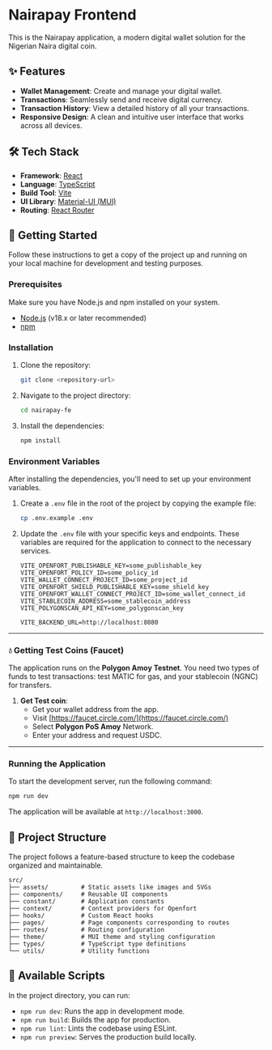 # Nairapay Frontend

This is the Nairapay application, a modern digital wallet solution for the Nigerian Naira digital coin.

## ✨ Features

*   **Wallet Management**: Create and manage your digital wallet.
*   **Transactions**: Seamlessly send and receive digital currency.
*   **Transaction History**: View a detailed history of all your transactions.
*   **Responsive Design**: A clean and intuitive user interface that works across all devices.

## 🛠 Tech Stack

*   **Framework**: [React](https://reactjs.org/)
*   **Language**: [TypeScript](https://www.typescriptlang.org/)
*   **Build Tool**: [Vite](https://vitejs.dev/)
*   **UI Library**: [Material-UI (MUI)](https://mui.com/)
*   **Routing**: [React Router](https://reactrouter.com/)

## 🚀 Getting Started

Follow these instructions to get a copy of the project up and running on your local machine for development and testing purposes.

### Prerequisites

Make sure you have Node.js and npm installed on your system.

*   [Node.js](https://nodejs.org/) (v18.x or later recommended)
*   [npm](https://www.npmjs.com/)

### Installation

1.  Clone the repository:
    ```bash
    git clone <repository-url>
    ```
2.  Navigate to the project directory:
    ```bash
    cd nairapay-fe
    ```
3.  Install the dependencies:
    ```bash
    npm install
    ```

### Environment Variables

After installing the dependencies, you'll need to set up your environment variables.

1.  Create a `.env` file in the root of the project by copying the example file:
    ```bash
    cp .env.example .env
    ```
2.  Update the `.env` file with your specific keys and endpoints. These variables are required for the application to connect to the necessary services.

    ```dotenv
    VITE_OPENFORT_PUBLISHABLE_KEY=some_publishable_key
    VITE_OPENFORT_POLICY_ID=some_policy_id
    VITE_WALLET_CONNECT_PROJECT_ID=some_project_id
    VITE_OPENFORT_SHIELD_PUBLISHABLE_KEY=some_shield_key
    VITE_OPENFORT_WALLET_CONNECT_PROJECT_ID=some_wallet_connect_id
    VITE_STABLECOIN_ADDRESS=some_stablecoin_address
    VITE_POLYGONSCAN_API_KEY=some_polygonscan_key

    VITE_BACKEND_URL=http://localhost:8080
    ```
---
### 💧 Getting Test Coins (Faucet)

The application runs on the **Polygon Amoy Testnet**. You need two types of funds to test transactions: test MATIC for gas, and your stablecoin (NGNC) for transfers.

1.  **Get Test coin**:
    * Get your wallet address from the app.
    * Visit [https://faucet.circle.com/](https://faucet.circle.com/)
    * Select **Polygon PoS Amoy** Network.
    * Enter your address and request USDC.
---

### Running the Application

To start the development server, run the following command:

```bash
npm run dev
```

The application will be available at `http://localhost:3000`.

## 📂 Project Structure

The project follows a feature-based structure to keep the codebase organized and maintainable.

```
src/
├── assets/         # Static assets like images and SVGs
├── components/     # Reusable UI components
├── constant/       # Application constants
├── context/        # Context providers for Openfort
├── hooks/          # Custom React hooks
├── pages/          # Page components corresponding to routes
├── routes/         # Routing configuration
├── theme/          # MUI theme and styling configuration
├── types/          # TypeScript type definitions
└── utils/          # Utility functions
```

## 📜 Available Scripts

In the project directory, you can run:

*   `npm run dev`: Runs the app in development mode.
*   `npm run build`: Builds the app for production.
*   `npm run lint`: Lints the codebase using ESLint.
*   `npm run preview`: Serves the production build locally.